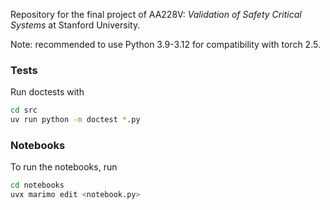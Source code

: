 Repository for the final project of AA228V: *Validation of Safety Critical Systems* at Stanford University.

Note: recommended to use Python 3.9-3.12 for compatibility with torch 2.5.

### Tests
Run doctests with

``` sh
cd src
uv run python -m doctest *.py
```

### Notebooks
To run the notebooks, run

``` sh
cd notebooks
uvx marimo edit <notebook.py>
```

